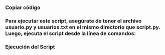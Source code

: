 
### Copiar código
### Para ejecutar este script, asegúrate de tener el archivo usuario.py y usuarios.txt en el mismo directorio que script.py. Luego, ejecuta el script desde la línea de comandos:
### Ejecución del Script


